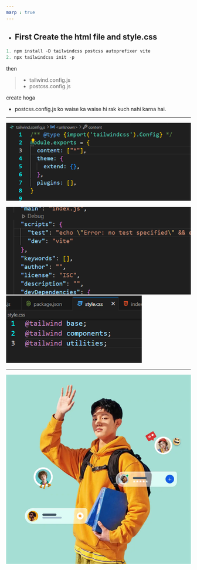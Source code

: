 ```yaml
---
marp : true
---
```

- ## First Create the html file and style.css
```js
1. npm install -D tailwindcss postcss autoprefixer vite
2. npx tailwindcss init -p
``` 

then 
>- tailwind.config.js
>- postcss.config.js

create hoga
- postcss.config.js ko waise ka waise hi rak kuch nahi karna hai.
---

![Alt text](image.png)

![Alt text](image-1.png) ![Alt text](image-2.png)

---

![Alt text](image-3.png)
